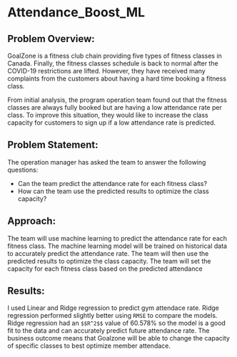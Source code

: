 # Attendance_Boost_ML
 
## Problem Overview:

GoalZone is a fitness club chain providing five types of fitness classes in Canada. Finally, the fitness classes schedule is back to normal after the COVID-19 restrictions are lifted. However, they have received many complaints from the customers about having a hard time booking a fitness class.

From initial analysis, the program operation team found out that the fitness classes are always fully booked but are having a low attendance rate per class. To improve this situation, they would like to increase the class capacity for customers to sign up if a low attendance rate is predicted.

## Problem Statement:

The operation manager has asked the team to answer the following questions: 
- Can the team predict the attendance rate for each fitness class? 
- How can the team use the predicted results to optimize the class capacity?

## Approach: 
The team will use machine learning to predict the attendance rate for each fitness class. 
The machine learning model will be trained on historical data to accurately predict the attendance rate. 
The team will then use the predicted results to optimize the class capacity. The team will set the capacity for each fitness class based on the predicted attendance

## Results:

I used Linear and Ridge regression to predict gym attendace rate. 
Ridge regression performed slightly better using `RMSE` to compare the models.
Ridge regression had an `$$R^2$$` value of 60.578% so the model is a good fit to the data and can accurately predict future attendance rate.
The business outcome means that Goalzone will be able to change the capacity of specific classes to best optimize member attendace. 
